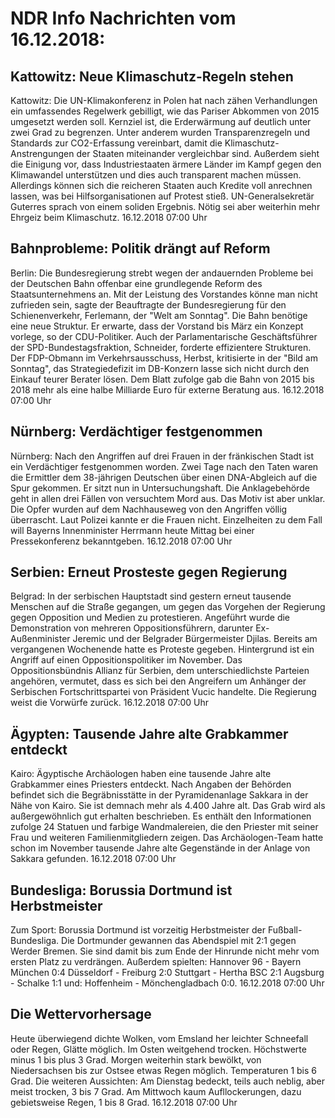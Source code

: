 # NDR Info Nachrichten vom 16.12.2018:


## Kattowitz: Neue Klimaschutz-Regeln stehen
Kattowitz: Die UN-Klimakonferenz in Polen hat nach zähen Verhandlungen ein umfassendes Regelwerk gebilligt, wie das Pariser Abkommen von 2015 umgesetzt werden soll. Kernziel ist, die Erderwärmung auf deutlich unter zwei Grad zu begrenzen. Unter anderem wurden Transparenzregeln und Standards zur CO2-Erfassung vereinbart, damit die Klimaschutz-Anstrengungen der Staaten miteinander vergleichbar sind. Außerdem sieht die Einigung vor, dass Industriestaaten ärmere Länder im Kampf gegen den Klimawandel unterstützen und dies auch transparent machen müssen. Allerdings können sich die reicheren Staaten auch Kredite voll anrechnen lassen, was bei Hilfsorganisationen auf Protest stieß. UN-Generalsekretär Guterres sprach von einem soliden Ergebnis. Nötig sei aber weiterhin mehr Ehrgeiz beim Klimaschutz. 16.12.2018 07:00 Uhr 

## Bahnprobleme: Politik drängt auf Reform
Berlin: Die Bundesregierung strebt wegen der andauernden Probleme bei der Deutschen Bahn offenbar eine grundlegende Reform des Staatsunternehmens an. Mit der Leistung des Vorstandes könne man nicht zufrieden sein, sagte der Beauftragte der Bundesregierung für den Schienenverkehr, Ferlemann, der "Welt am Sonntag". Die Bahn benötige eine neue Struktur. Er erwarte, dass der Vorstand bis März ein Konzept vorlege, so der CDU-Politiker. Auch der Parlamentarische Geschäftsführer der SPD-Bundestagsfraktion, Schneider, forderte effizientere Strukturen. Der FDP-Obmann im Verkehrsausschuss, Herbst, kritisierte in der "Bild am Sonntag", das Strategiedefizit im DB-Konzern lasse sich nicht durch den Einkauf teurer Berater lösen. Dem Blatt zufolge gab die Bahn von 2015 bis 2018 mehr als eine halbe Milliarde Euro für externe Beratung aus. 16.12.2018 07:00 Uhr 

## Nürnberg: Verdächtiger festgenommen
Nürnberg: Nach den Angriffen auf drei Frauen in der fränkischen Stadt ist ein Verdächtiger festgenommen worden. Zwei Tage nach den Taten waren die Ermittler dem 38-jährigen Deutschen über einen DNA-Abgleich auf die Spur gekommen. Er sitzt nun in Untersuchungshaft. Die Anklagebehörde geht in allen drei Fällen von versuchtem Mord aus. Das Motiv ist aber unklar. Die Opfer wurden auf dem Nachhauseweg von den Angriffen völlig überrascht. Laut Polizei kannte er die Frauen nicht. Einzelheiten zu dem Fall will Bayerns Innenminister Herrmann heute Mittag bei einer Pressekonferenz bekanntgeben. 16.12.2018 07:00 Uhr 

## Serbien: Erneut Prosteste gegen Regierung
Belgrad: In der serbischen Hauptstadt sind gestern erneut tausende Menschen auf die Straße gegangen, um gegen das Vorgehen der Regierung gegen Opposition und Medien zu protestieren. Angeführt wurde die Demonstration von mehreren Oppositionsführern, darunter Ex-Außenminister Jeremic und der Belgrader Bürgermeister Djilas. Bereits am vergangenen Wochenende hatte es Proteste gegeben. Hintergrund ist ein Angriff auf einen Oppositionspolitiker im November. Das Oppositionsbündnis Allianz für Serbien, dem unterschiedlichste Parteien angehören, vermutet, dass es sich bei den Angreifern um Anhänger der Serbischen Fortschrittspartei von Präsident Vucic handelte. Die Regierung weist die Vorwürfe zurück. 16.12.2018 07:00 Uhr 

## Ägypten: Tausende Jahre alte Grabkammer entdeckt
Kairo:	Ägyptische Archäologen haben eine tausende Jahre alte Grabkammer eines Priesters entdeckt. Nach Angaben der Behörden befindet sich die Begräbnisstätte in der Pyramidenanlage Sakkara in der Nähe von Kairo. Sie ist demnach mehr als 4.400 Jahre alt. Das Grab wird als außergewöhnlich gut erhalten beschrieben. Es enthält den Informationen zufolge 24 Statuen und farbige Wandmalereien, die den Priester mit seiner Frau und weiteren Familienmitgliedern zeigen. Das Archäologen-Team hatte schon im November tausende Jahre alte Gegenstände in der Anlage von Sakkara gefunden. 16.12.2018 07:00 Uhr 

## Bundesliga: Borussia Dortmund ist Herbstmeister
Zum Sport:	Borussia Dortmund ist vorzeitig Herbstmeister der Fußball-Bundesliga. Die Dortmunder gewannen das Abendspiel mit 2:1 gegen Werder Bremen. Sie sind damit bis zum Ende der Hinrunde nicht mehr vom ersten Platz zu verdrängen. Außerdem spielten: Hannover 96 - Bayern München 0:4 Düsseldorf - Freiburg 2:0
Stuttgart - Hertha BSC 2:1
Augsburg - Schalke 1:1
und: Hoffenheim - Mönchengladbach 0:0. 16.12.2018 07:00 Uhr 

## Die Wettervorhersage
Heute überwiegend dichte Wolken, vom Emsland her leichter Schneefall oder Regen, Glätte möglich. Im Osten weitgehend trocken. Höchstwerte minus 1 bis plus 3 Grad. Morgen weiterhin stark bewölkt, von Niedersachsen bis zur Ostsee etwas Regen möglich. Temperaturen 1 bis 6 Grad. Die weiteren Aussichten: Am Dienstag bedeckt, teils auch neblig, aber meist trocken, 3 bis 7 Grad. Am Mittwoch kaum Aufllockerungen, dazu gebietsweise Regen, 1 bis 8 Grad. 16.12.2018 07:00 Uhr 
